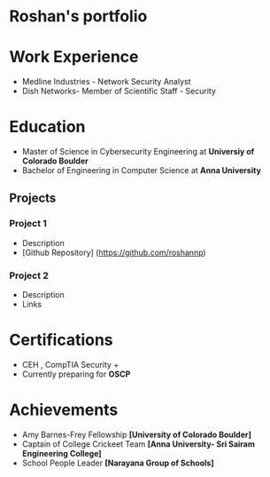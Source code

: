 # Roshan's portfolio

# Work Experience
- Medline Industries - Network Security Analyst 
- Dish Networks- Member of Scientific Staff - Security

# Education
- Master of Science in Cybersecurity Engineering at **Universiy of Colorado Boulder**
- Bachelor of Engineering in Computer Science at **Anna University**

## Projects
### Project 1
- Description
- [Github Repository] (https://github.com/roshannp)

### Project 2
- Description
- Links

# Certifications
- CEH , CompTIA Security +
- Currently preparing for **OSCP**

# Achievements
- Amy Barnes-Frey Fellowship **[University of Colorado Boulder]**
- Captain of College Crickeet Team **[Anna University- Sri Sairam Engineering College]**
- School People Leader **[Narayana Group of Schools]**
